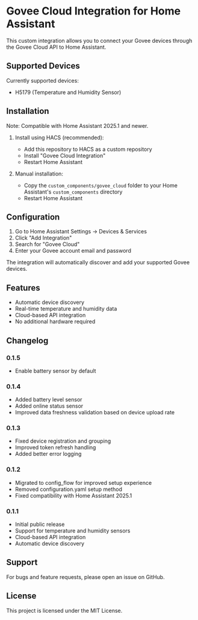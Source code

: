 # Govee Cloud Integration for Home Assistant

This custom integration allows you to connect your Govee devices through the Govee Cloud API to Home Assistant.

## Supported Devices

Currently supported devices:
- H5179 (Temperature and Humidity Sensor)

## Installation

Note: Compatible with Home Assistant 2025.1 and newer.

1. Install using HACS (recommended):
   - Add this repository to HACS as a custom repository
   - Install "Govee Cloud Integration"
   - Restart Home Assistant

2. Manual installation:
   - Copy the `custom_components/govee_cloud` folder to your Home Assistant's `custom_components` directory
   - Restart Home Assistant

## Configuration

1. Go to Home Assistant Settings -> Devices & Services
2. Click "Add Integration"
3. Search for "Govee Cloud"
4. Enter your Govee account email and password

The integration will automatically discover and add your supported Govee devices.

## Features

- Automatic device discovery
- Real-time temperature and humidity data
- Cloud-based API integration
- No additional hardware required

## Changelog

### 0.1.5
- Enable battery sensor by default

### 0.1.4
- Added battery level sensor
- Added online status sensor
- Improved data freshness validation based on device upload rate

### 0.1.3
- Fixed device registration and grouping
- Improved token refresh handling
- Added better error logging

### 0.1.2
- Migrated to config_flow for improved setup experience
- Removed configuration.yaml setup method
- Fixed compatibility with Home Assistant 2025.1

### 0.1.1
- Initial public release
- Support for temperature and humidity sensors
- Cloud-based API integration
- Automatic device discovery

## Support

For bugs and feature requests, please open an issue on GitHub.

## License

This project is licensed under the MIT License.

